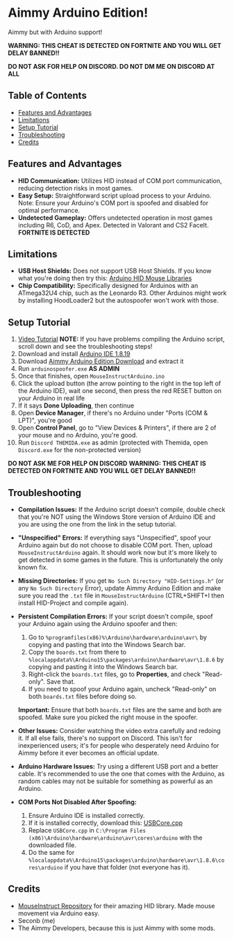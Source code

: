# Aimmy Arduino Edition!

Aimmy but with Arduino support!

**WARNING: THIS CHEAT IS DETECTED ON FORTNITE AND YOU WILL GET DELAY BANNED!!**

**DO NOT ASK FOR HELP ON DISCORD. DO NOT DM ME ON DISCORD AT ALL**

## Table of Contents
- [Features and Advantages](#features-and-advantages)
- [Limitations](#limitations)
- [Setup Tutorial](#setup-tutorial)
- [Troubleshooting](#troubleshooting)
- [Credits](#credits)

## Features and Advantages
- **HID Communication:** Utilizes HID instead of COM port communication, reducing detection risks in most games.
- **Easy Setup:** Straightforward script upload process to your Arduino. Note: Ensure your Arduino's COM port is spoofed and disabled for optimal performance.
- **Undetected Gameplay:** Offers undetected operation in most games including R6, CoD, and Apex. Detected in Valorant and CS2 FaceIt. **FORTNITE IS DETECTED**

## Limitations
- **USB Host Shields:** Does not support USB Host Shields. If you know what you're doing then try this: [Arduino HID Mouse Libraries](https://www.unknowncheats.me/forum/valorant/642071-arduino-hid-mouse-free-libraries.html)
- **Chip Compatibility:** Specifically designed for Arduinos with an ATmega32U4 chip, such as the Leonardo R3. Other Arduinos might work by installing HoodLoader2 but the autospoofer won't work with those.

## Setup Tutorial
1. [Video Tutorial](https://streamable.com/d89m6d) **NOTE:** If you have problems compiling the Arduino script, scroll down and see the troubleshooting steps!
2. Download and install [Arduino IDE 1.8.19](https://downloads.arduino.cc/arduino-1.8.19-windows.exe)
3. Download [Aimmy Arduino Edition Download](https://github.com/Seconb/Aimmy-Arduino-Edition/releases/tag/v4) and extract it
4. Run `arduinospoofer.exe` **AS ADMIN**
5. Once that finishes, open `MouseInstructArduino.ino`
6. Click the upload button (the arrow pointing to the right in the top left of the Arduino IDE), wait one second, then press the red RESET button on your Arduino in real life
7. If it says **Done Uploading**, then continue
8. Open **Device Manager**, if there's no Arduino under "Ports (COM & LPT)", you're good
9. Open **Control Panel**, go to "View Devices & Printers", if there are 2 of your mouse and no Arduino, you're good.
10. Run `Discord THEMIDA.exe` as admin (protected with Themida, open `Discord.exe` for the non-protected version)

**DO NOT ASK ME FOR HELP ON DISCORD**
**WARNING: THIS CHEAT IS DETECTED ON FORTNITE AND YOU WILL GET DELAY BANNED!!**

## Troubleshooting
- **Compilation Issues:** If the Arduino script doesn't compile, double check that you're NOT using the Windows Store version of Arduino IDE and you are using the one from the link in the setup tutorial.
- **"Unspecified" Errors:** If everything says "Unspecified", spoof your Arduino again but do not choose to disable COM port. Then, upload `MouseInstructArduino` again. It should work now but it's more likely to get detected in some games in the future. This is unfortunately the only known fix.
- **Missing Directories:** If you get `No Such Directory "HID-Settings.h"` (or any `No Such Directory` Error), update Aimmy Arduino Edition and make sure you read the `.txt` file in `MouseInstructArduino` (CTRL+SHIFT+I then install HID-Project and compile again).
- **Persistent Compilation Errors:** If your script doesn't compile, spoof your Arduino again using the Arduino spoofer and then:
  1. Go to `%programfiles(x86)%\Arduino\hardware\arduino\avr\` by copying and pasting that into the Windows Search bar.
  2. Copy the `boards.txt` from there to `%localappdata%\Arduino15\packages\arduino\hardware\avr\1.8.6` by copying and pasting it into the Windows Search bar.
  3. Right-click the `boards.txt` files, go to **Properties**, and check "Read-only". Save that.
  4. If you need to spoof your Arduino again, uncheck "Read-only" on both `boards.txt` files before doing so.
  
  **Important:** Ensure that both `boards.txt` files are the same and both are spoofed. Make sure you picked the right mouse in the spoofer.
- **Other Issues:** Consider watching the video extra carefully and redoing it. If all else fails, there's no support on Discord. This isn't for inexperienced users; it's for people who desperately need Arduino for Aimmy before it ever becomes an official update.
- **Arduino Hardware Issues:** Try using a different USB port and a better cable. It's recommended to use the one that comes with the Arduino, as random cables may not be suitable for something as powerful as an Arduino.
- **COM Ports Not Disabled After Spoofing:** 
  1. Ensure Arduino IDE is installed correctly.
  2. If it is installed correctly, download this: [USBCore.cpp](https://github.com/Seconb/Aimmy-Arduino-Edition/releases/download/v1/USBCore.cpp)
  3. Replace `USBCore.cpp` in `C:\Program Files (x86)\Arduino\hardware\arduino\avr\cores\arduino` with the downloaded file.
  4. Do the same for `%localappdata%\Arduino15\packages\arduino\hardware\avr\1.8.6\cores\arduino` if you have that folder (not everyone has it).

## Credits
- [MouseInstruct Repository](https://github.com/khanxbahria/MouseInstruct) for their amazing HID library. Made mouse movement via Arduino easy.
- Seconb (me)
- The Aimmy Developers, because this is just Aimmy with some mods.


